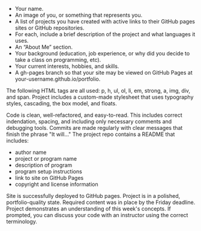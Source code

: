 * Your name.
* An image of you, or something that represents you.
* A list of projects you have created with active links to their GitHub pages sites or GitHub repositories.
* For each, include a brief description of the project and what languages it uses.
* An “About Me” section.
* Your background (education, job experience, or why did you decide to take a class on programming, etc).
* Your current interests, hobbies, and skills.
* A gh-pages branch so that your site may be viewed on GitHub Pages at your-username.github.io/portfolio.

The following HTML tags are all used: p, h, ul, ol, li, em, strong, a, img, div, and span.
Project includes a custom-made stylesheet that uses typography styles, cascading, the box model, and floats.

Code is clean, well-refactored, and easy-to-read. This includes correct indendation, spacing, and including only necessary comments and debugging tools.
Commits are made regularly with clear messages that finish the phrase "It will…"
The project repo contains a README that includes:

* author name
* project or program name
* description of program
* program setup instructions
* link to site on GitHub Pages
* copyright and license information

Site is successfully deployed to GitHub pages.
Project is in a polished, portfolio-quality state.
Required content was in place by the Friday deadline.
Project demonstrates an understanding of this week's concepts. If prompted, you can discuss your code with an instructor using the correct terminology.
